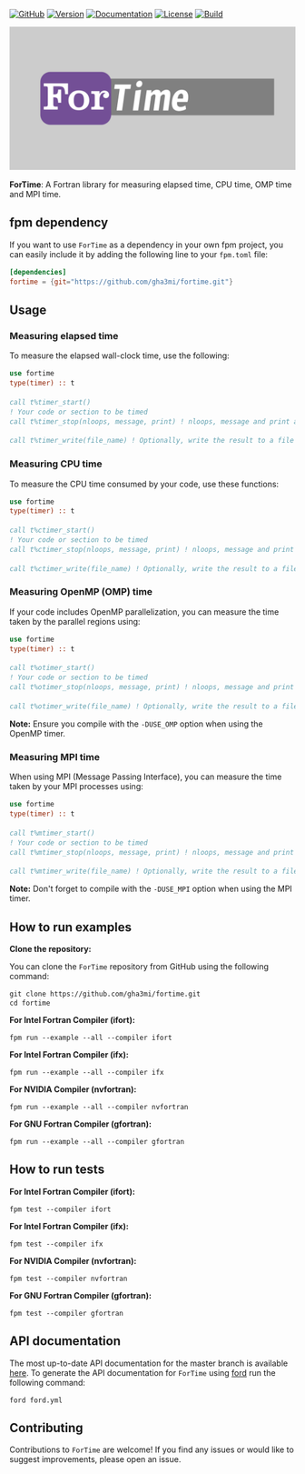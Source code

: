 [![GitHub](https://img.shields.io/badge/GitHub-ForTime-blue.svg?style=social&logo=github)](https://github.com/gha3mi/fortime)
[![Version](https://img.shields.io/github/release/gha3mi/fortime.svg)](https://github.com/gha3mi/fortime/releases/latest)
[![Documentation](https://img.shields.io/badge/ford-Documentation%20-blueviolet.svg)](https://gha3mi.github.io/fortime/)
[![License](https://img.shields.io/github/license/gha3mi/fortime?color=green)](https://github.com/gha3mi/fortime/blob/main/LICENSE)
[![Build](https://github.com/gha3mi/fortime/actions/workflows/CI_test.yml/badge.svg)](https://github.com/gha3mi/fortime/actions/workflows/CI_test.yml)

<img alt="ForTime" src="https://github.com/gha3mi/fortime/raw/main/media/logo.png" width="750">

**ForTime**: A Fortran library for measuring elapsed time, CPU time, OMP time and MPI time.

## fpm dependency

If you want to use `ForTime` as a dependency in your own fpm project,
you can easily include it by adding the following line to your `fpm.toml` file:

```toml
[dependencies]
fortime = {git="https://github.com/gha3mi/fortime.git"}
```

## Usage

### Measuring elapsed time

To measure the elapsed wall-clock time, use the following:

```fortran
use fortime
type(timer) :: t

call t%timer_start()
! Your code or section to be timed
call t%timer_stop(nloops, message, print) ! nloops, message and print are optional

call t%timer_write(file_name) ! Optionally, write the result to a file
```

### Measuring CPU time

To measure the CPU time consumed by your code, use these functions:

```fortran
use fortime
type(timer) :: t

call t%ctimer_start()
! Your code or section to be timed
call t%ctimer_stop(nloops, message, print) ! nloops, message and print are optional

call t%ctimer_write(file_name) ! Optionally, write the result to a file
```

### Measuring OpenMP (OMP) time

If your code includes OpenMP parallelization, you can measure the time taken by the parallel regions using:

```fortran
use fortime
type(timer) :: t

call t%otimer_start()
! Your code or section to be timed
call t%otimer_stop(nloops, message, print) ! nloops, message and print are optional

call t%otimer_write(file_name) ! Optionally, write the result to a file
```

**Note:** Ensure you compile with the `-DUSE_OMP` option when using the OpenMP timer.

### Measuring MPI time

When using MPI (Message Passing Interface), you can measure the time taken by your MPI processes using:

```fortran
use fortime
type(timer) :: t

call t%mtimer_start()
! Your code or section to be timed
call t%mtimer_stop(nloops, message, print) ! nloops, message and print are optional

call t%mtimer_write(file_name) ! Optionally, write the result to a file
```

**Note:** Don't forget to compile with the `-DUSE_MPI` option when using the MPI timer.

## How to run examples

**Clone the repository:**

You can clone the `ForTime` repository from GitHub using the following command:

```shell
git clone https://github.com/gha3mi/fortime.git
cd fortime
```

**For Intel Fortran Compiler (ifort):**

  ```shell
  fpm run --example --all --compiler ifort
  ```

**For Intel Fortran Compiler (ifx):**

  ```shell
  fpm run --example --all --compiler ifx
  ```

**For NVIDIA Compiler (nvfortran):**

  ```shell
  fpm run --example --all --compiler nvfortran
  ```

**For GNU Fortran Compiler (gfortran):**

  ```shell
  fpm run --example --all --compiler gfortran
  ```

## How to run tests


**For Intel Fortran Compiler (ifort):**

  ```shell
  fpm test --compiler ifort
  ```

**For Intel Fortran Compiler (ifx):**

  ```shell
  fpm test --compiler ifx
  ```

**For NVIDIA Compiler (nvfortran):**

  ```shell
  fpm test --compiler nvfortran
  ```

**For GNU Fortran Compiler (gfortran):**

  ```shell
  fpm test --compiler gfortran
  ```

## API documentation

The most up-to-date API documentation for the master branch is available
[here](https://gha3mi.github.io/fortime/).
To generate the API documentation for `ForTime` using
[ford](https://github.com/Fortran-FOSS-Programmers/ford) run the following
command:

```shell
ford ford.yml
```

## Contributing

Contributions to `ForTime` are welcome! If you find any issues or would like to suggest improvements, please open an issue.
